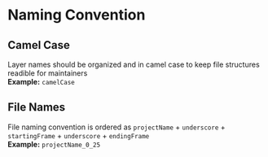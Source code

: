 # Naming Convention

## Camel Case <br>
Layer names should be organized and in camel case to keep file structures readible for maintainers <br>
**Example:** `camelCase`

## File Names <br>
File naming convention is ordered as `projectName` + `underscore` + `startingFrame` + `underscore` + `endingFrame`
<br>
**Example:** `projectName_0_25`
